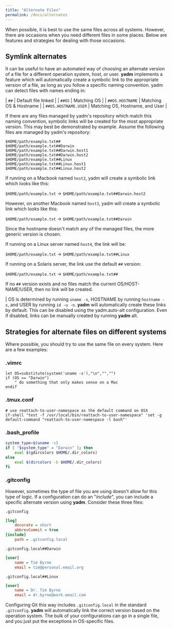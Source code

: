 ```yaml
---
title: "Alternate Files"
permalink: /docs/alternates
---
```


When possible, it is best to use the same files across all systems. However,
there are occasions when you need different files in some places. Below are
features and strategies for dealing with those occasions.

## Symlink alternates

It can be useful to have an automated way of choosing an alternate version of a
file for a different operation system, host, or user. **yadm** implements a
feature which will automatically create a symbolic link to the appropriate
version of a file, as long as you follow a specific naming convention. yadm can
detect files with names ending in:

| `##`                 | Default file linked             |
| `##OS`               | Matching OS                     |
| `##OS.HOSTNAME`      | Matching OS & Hostname          |
| `##OS.HOSTNAME.USER` | Matching OS, Hostname, and User |

If there are any files managed by yadm's repository which match this naming
convention, symbolic links will be created for the most appropriate version.
This may best be demonstrated by example. Assume the following files are managed
by yadm's repository:

    $HOME/path/example.txt##
    $HOME/path/example.txt##Darwin
    $HOME/path/example.txt##Darwin.host1
    $HOME/path/example.txt##Darwin.host2
    $HOME/path/example.txt##Linux
    $HOME/path/example.txt##Linux.host1
    $HOME/path/example.txt##Linux.host2

If running on a Macbook named `host2`, yadm will create a symbolic link which
looks like this:

`$HOME/path/example.txt` → `$HOME/path/example.txt##Darwin.host2`

However, on another Macbook named `host3`, yadm will create a symbolic link
which looks like this:

`$HOME/path/example.txt` → `$HOME/path/example.txt##Darwin`

Since the hostname doesn't match any of the  managed  files,  the  more generic
version is chosen.

If running on a Linux server named `host4`, the link will be:

`$HOME/path/example.txt` → `$HOME/path/example.txt##Linux`

If running on a Solaris server, the link use the default `##` version:

`$HOME/path/example.txt` → `$HOME/path/example.txt##`

If no `##` version exists and no files match the current OS/HOST- NAME/USER,
then no link will be created.

| OS is determined by running `uname -s`, HOSTNAME by running `hostname -s`, and USER by running `id -u -n`. **yadm** will automatically create these links by default. This can be disabled using the yadm.auto-alt configuration. Even if disabled, links can be manually created by running **yadm** alt.

## Strategies for alternate files on different systems

Where possible, you should try to use the same file on every system. Here are a few examples:

### .vimrc

```vim
let OS=substitute(system('uname -s'),"\n","","")
if (OS == "Darwin")
    " do something that only makes sense on a Mac
endif
```

### .tmux.conf

    # use reattach-to-user-namespace as the default command on OSX
    if-shell "test -f /usr/local/bin/reattach-to-user-namespace" 'set -g default-command "reattach-to-user-namespace -l bash"'

### .bash_profile

```bash
system_type=$(uname -s)
if [ "$system_type" = "Darwin" ]; then
    eval $(gdircolors $HOME/.dir_colors)
else
    eval $(dircolors -b $HOME/.dir_colors)
fi
```

### .gitconfig

However, sometimes the type of file you are using doesn't allow for this type of
logic. If a configuration can do an "_include_", you can include a specific
alternate version using **yadm**. Consider these three files:

`.gitconfig`

```ini
[log]
    decorate = short
    abbrevCommit = true
[include]
    path = .gitconfig.local
```

`.gitconfig.local##Darwin`

```ini
[user]
    name = Tim Byrne
    email = tim@personal.email.org
```

`.gitconfig.local##Linux`

```ini
[user]
    name = Dr. Tim Byrne
    email = dr.byrne@work.email.com
```

Configuring Git this way includes `.gitconfig.local` in the standard
`.gitconfig`. **yadm** will automatically link the correct version based on the
operation system. The bulk of your configurations can go in a single file, and
you just put the exceptions in OS-specific files.

